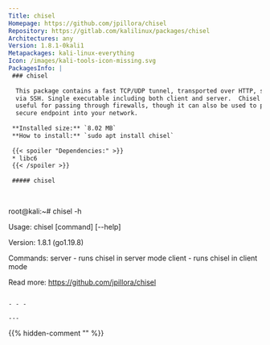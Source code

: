 ```yaml
---
Title: chisel
Homepage: https://github.com/jpillora/chisel
Repository: https://gitlab.com/kalilinux/packages/chisel
Architectures: any
Version: 1.8.1-0kali1
Metapackages: kali-linux-everything 
Icon: /images/kali-tools-icon-missing.svg
PackagesInfo: |
 ### chisel
 
  This package contains a fast TCP/UDP tunnel, transported over HTTP, secured
  via SSH. Single executable including both client and server.  Chisel is mainly
  useful for passing through firewalls, though it can also be used to provide a
  secure endpoint into your network.
 
 **Installed size:** `8.02 MB`  
 **How to install:** `sudo apt install chisel`  
 
 {{< spoiler "Dependencies:" >}}
 * libc6 
 {{< /spoiler >}}
 
 ##### chisel
 
 
 ```
 root@kali:~# chisel -h
 
   Usage: chisel [command] [--help]
 
   Version: 1.8.1 (go1.19.8)
 
   Commands:
     server - runs chisel in server mode
     client - runs chisel in client mode
 
   Read more:
     https://github.com/jpillora/chisel
 
 ```
 
 - - -
 
---
```

{{% hidden-comment "<!--Do not edit anything above this line-->" %}}
